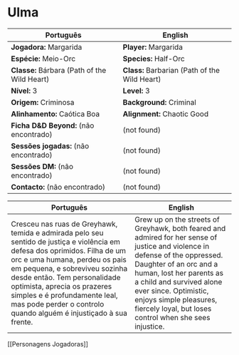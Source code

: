 # Ulma

| Português | English |
|-----------|---------|
| **Jogadora:** Margarida | **Player:** Margarida |
| **Espécie:** Meio-Orc | **Species:** Half-Orc |
| **Classe:** Bárbara (Path of the Wild Heart) | **Class:** Barbarian (Path of the Wild Heart) |
| **Nível:** 3 | **Level:** 3 |
| **Origem:** Criminosa | **Background:** Criminal |
| **Alinhamento:** Caótica Boa | **Alignment:** Chaotic Good |
| **Ficha D&D Beyond:** (não encontrado) | (not found) |
| **Sessões jogadas:** (não encontrado) | (not found) |
| **Sessões DM:** (não encontrado) | (not found) |
| **Contacto:** (não encontrado) | (not found) |

| Português | English |
|-----------|---------|
| Cresceu nas ruas de Greyhawk, temida e admirada pelo seu sentido de justiça e violência em defesa dos oprimidos. Filha de um orc e uma humana, perdeu os pais em pequena, e sobreviveu sozinha desde então. Tem personalidade optimista, aprecia os prazeres simples e é profundamente leal, mas pode perder o controlo quando alguém é injustiçado à sua frente. | Grew up on the streets of Greyhawk, both feared and admired for her sense of justice and violence in defense of the oppressed. Daughter of an orc and a human, lost her parents as a child and survived alone ever since. Optimistic, enjoys simple pleasures, fiercely loyal, but loses control when she sees injustice. |

[[Personagens Jogadoras]]
